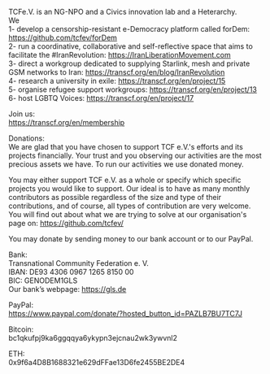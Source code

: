 TCFe.V. is an NG-NPO and a Civics innovation lab and a Heterarchy.  
We  
1- develop a censorship-resistant e-Democracy platform called forDem: https://github.com/tcfev/forDem  
2- run a coordinative, collaborative and self-reflective space that aims to facilitate the #IranRevolution: https://IranLiberationMovement.com  
3- direct a workgroup dedicated to supplying Starlink, mesh and private GSM networks to Iran: https://transcf.org/en/blog/IranRevolution  
4- research a university in exile: https://transcf.org/en/project/15  
5- organise refugee support workgroups: https://transcf.org/en/project/13  
6- host LGBTQ Voices: https://transcf.org/en/project/17  
  
Join us:  
https://transcf.org/en/membership

Donations:  
We are glad that you have chosen to support TCF e.V.'s efforts and its projects financially. Your trust and you observing our activities are the most precious assets we have. To run our activities we use donated money.
  
You may either support TCF e.V. as a whole or specify which specific projects you would like to support. Our ideal is to have as many monthly contributors as possible regardless of the size and type of their contributions, and of course, all types of contribution are very welcome. You will find out about what we are trying to solve at our organisation's page on: https://github.com/tcfev/  
  
You may donate by sending money to our bank account or to our PayPal.  
  
Bank:  
Transnational Community Federation e. V.  
IBAN: DE93 4306 0967 1265 8150 00  
BIC: GENODEM1GLS  
Our bank’s webpage: https://gls.de  
  
PayPal:  
https://www.paypal.com/donate/?hosted_button_id=PAZLB7BU7TC7J  
  
Bitcoin:  
bc1qkufpj9ka6ggqqya6ykypn3ejcnau2wk3ywvnl2  
  
ETH:  
0x9f6a4D8B1688321e629dFFae13D6fe2455BE2DE4  
